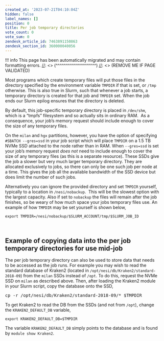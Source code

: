 ```yaml
---
created_at: '2023-07-21T04:10:04Z'
hidden: false
label_names: []
position: 0
title: Per job temporary directories
vote_count: 0
vote_sum: 0
zendesk_article_id: 7463891150863
zendesk_section_id: 360000040056
---
```




[//]: <> (REMOVE ME IF PAGE VALIDATED)
[//]: <> (vvvvvvvvvvvvvvvvvvvv)
!!! info
    This page has been automatically migrated and may contain formatting errors.
[//]: <> (^^^^^^^^^^^^^^^^^^^^)
[//]: <> (REMOVE ME IF PAGE VALIDATED)

<p>Most programs which create temporary files will put those files in the directory specified by the environment variable <code>TMPDIR</code> if that is set, or <code>/tmp</code> otherwise. This is also true in Slurm, such that whenever a job starts, a temporary directory is created for that job and <code>TMPDIR</code> set. When the job ends our Slurm epilog ensures that the directory is deleted.</p>
<p>By default, this job-specific temporary directory is placed in <code>/dev/shm</code>, which is a “tmpfs” filesystem and so actually sits in ordinary RAM.  As a consequence, your job’s memory request should include enough to cover the size of any temporary files.</p>
<p>On the <code>milan</code> and <code>hgx</code> partitions, however, you have the option of specifying <code>#SBATCH --gres=ssd</code> in your job script which will place <code>TMPDIR</code> on a 1.5 TB NVMe SSD attached to the node rather than in RAM. When <code>--gres=ssd</code> is set your job’s memory request <em>does not</em> need to include enough to cover the size of any temporary files (as this is a separate resource). These SSDs give the job a slower but very much larger temporary directory. They are allocated exclusively to jobs, so there can only be one such job per node at a time. This gives the job all the available bandwidth of the SSD device but does limit the number of such jobs.</p>
<p>Alternatively you can ignore the provided directory and set <code>TMPDIR</code> yourself, typically to a location in <code>/nesi/nobackup</code>.  This will be the slowest option with the largest capacity. Also if set to <code>nobackup</code> the files will remain after the job finishes, so be weary of how much space your jobs temporary files use. An example of how <code>TMPDIR</code> may be set yourself is shown below,</p>
<p><code>export TMPDIR=/nesi/nobackup/$SLURM_ACCOUNT/tmp/$SLURM_JOB_ID</code></p>
<p> </p>
<h2 id="01H7HAJK7GE0YQH4BHKQKWHR07">Example of copying data into the p<span>er job temporary directories for use mid-job</span>
</h2>
<p>The per job temporary directory can also be used to store data that needs to be accessed as the job runs. For example you may wish to read the standard database of Kraken2 (located in <code>/opt/nesi/db/Kraken2/standard-2018-09</code>) from the <code>milan</code> SSDs instead of <code>/opt</code>. To do this, request the NVMe SSD on <code>milan</code> as described above. Then, after loading the Kraken2 module in your Slurm script, copy the database onto the SSD,</p>
<pre><span>cp -r /opt/nesi/db/Kraken2/standard-2018-09/* $TMPDIR</span></pre>
<p>To get Kraken2 to read the DB from the SSDs (and not from <code>/opt</code>), change the <code class="bash hljs">KRAKEN2_DEFAULT_DB</code> variable,</p>
<pre><code class="bash hljs"><span class="hljs-built_in">export</span> KRAKEN2_DEFAULT_DB=<span class="hljs-variable">$TMPDIR</span></code></pre>
<p>The variable <code class="bash hljs">KRAKEN2_DEFAULT_DB</code> simply points to the database and is found by <code>module show Kraken2</code>.</p>